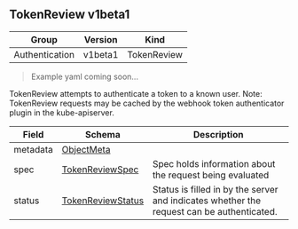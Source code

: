 ## TokenReview v1beta1

Group        | Version     | Kind
------------ | ---------- | -----------
Authentication | v1beta1 | TokenReview

> Example yaml coming soon...



TokenReview attempts to authenticate a token to a known user. Note: TokenReview requests may be cached by the webhook token authenticator plugin in the kube-apiserver.



Field        | Schema     | Description
------------ | ---------- | -----------
metadata | [ObjectMeta](#objectmeta-v1) | 
spec | [TokenReviewSpec](#tokenreviewspec-v1beta1) | Spec holds information about the request being evaluated
status | [TokenReviewStatus](#tokenreviewstatus-v1beta1) | Status is filled in by the server and indicates whether the request can be authenticated.

